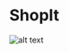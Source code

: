 # ShopIt
![alt text](https://encrypted-tbn0.gstatic.com/images?q=tbn:ANd9GcQ15FkdxDdBF0YXbyQ-LSR_2sdKvj7SLdGJTHohZQw4&s)

